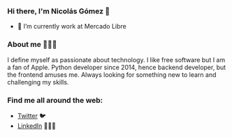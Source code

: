 ### Hi there, I'm Nicolás Gómez 👋

- 🔭 I’m currently work at Mercado Libre
<!--
**nicogomez/nicogomez** is a ✨ _special_ ✨ repository because its `README.md` (this file) appears on your GitHub profile.

Here are some ideas to get you started:

- 🔭 I’m currently working on ...
- 🌱 I’m currently learning ...
- 👯 I’m looking to collaborate on ...
- 🤔 I’m looking for help with ...
- 💬 Ask me about ...
- 📫 How to reach me: ...
- 😄 Pronouns: ...
- ⚡ Fun fact: ...
-->

### About me 🙋🏻‍♂️
I define myself as passionate about technology. I like free software but I am a fan of Apple. Python developer since 2014, hence backend developer, but the frontend amuses me. Always looking for something new to learn and challenging my skills.

### Find me all around the web:

- [Twitter](http://twitter.com/nikopython) :bird:
- [LinkedIn](http://linkedin.com/in/nico-gomez) 👨🏻‍💻

